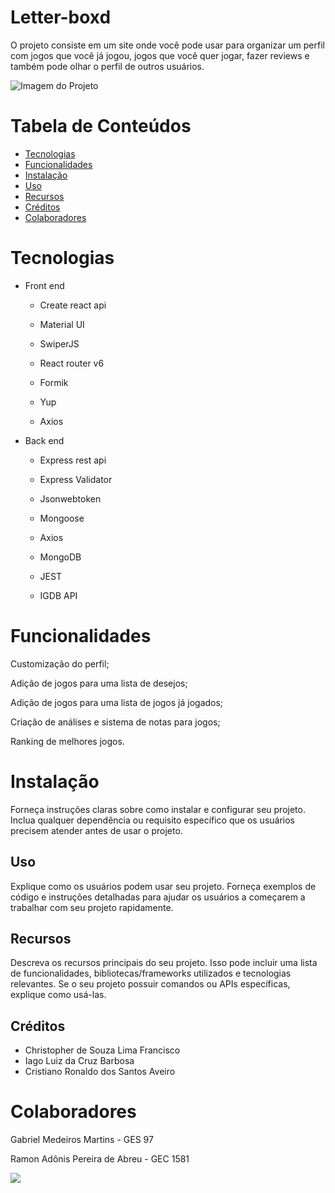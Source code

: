 # Letter-boxd
O projeto consiste em um site onde você pode usar para organizar um perfil com jogos que você já jogou, jogos que você quer jogar, fazer reviews e também pode olhar o perfil de outros usuários.

![Imagem do Projeto](https://res.cloudinary.com/crunchbase-production/image/upload/c_lpad,f_auto,q_auto:eco,dpr_1/hat5mynnaaiue5su88ko.png)

# Tabela de Conteúdos

- [Tecnologias](#tecnologias)
- [Funcionalidades](#funcionalidades)
- [Instalação](#instalação)
- [Uso](#uso)
- [Recursos](#recursos)
- [Créditos](#créditos)
- [Colaboradores](#colaboradores)

# Tecnologias

- Front end
    - Create react api
  
    - Material UI
 
    - SwiperJS
      
    - React router v6
      
    - Formik
      
    - Yup
      
    - Axios

- Back end

    - Express rest api
      
    - Express Validator
      
    - Jsonwebtoken
      
    - Mongoose
      
    - Axios
      
    - MongoDB
      
    - JEST
      
    - IGDB API
  

# Funcionalidades

Customização do perfil;

Adição de jogos para uma lista de desejos;

Adição de jogos para uma lista de jogos já jogados;

Criação de análises e sistema de notas para jogos;

Ranking de melhores jogos.

# Instalação

Forneça instruções claras sobre como instalar e configurar seu projeto. Inclua qualquer dependência ou requisito específico que os usuários precisem atender antes de usar o projeto.

## Uso

Explique como os usuários podem usar seu projeto. Forneça exemplos de código e instruções detalhadas para ajudar os usuários a começarem a trabalhar com seu projeto rapidamente.

## Recursos

Descreva os recursos principais do seu projeto. Isso pode incluir uma lista de funcionalidades, bibliotecas/frameworks utilizados e tecnologias relevantes. Se o seu projeto possuir comandos ou APIs específicas, explique como usá-las.


## Créditos

- Christopher de Souza Lima Francisco
- Iago Luiz da Cruz Barbosa
- Cristiano Ronaldo dos Santos Aveiro


# Colaboradores

Gabriel Medeiros Martins - GES 97

Ramon Adônis Pereira de Abreu - GEC 1581

<img src = "https://sportbuzz.uol.com.br/media/stories/5-vezes-que-cristiano-ronaldo-decidiu-na-champions/assets/1.jpeg">

